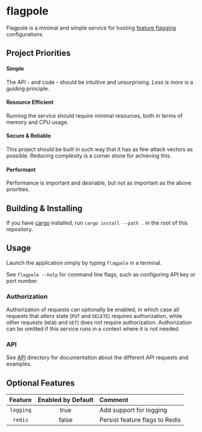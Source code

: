 # flagpole
Flagpole is a minimal and simple service for hosting [feature flagging](https://featureflags.io/feature-flag-introduction) configurations.

## Project Priorities
#### Simple
The API - and code - should be intuitive and unsurprising. _Less is more_ is a guiding principle.

#### Resource Efficient
Running the service should require minimal resources, both in terms of memory and CPU usage.

#### Secure & Reliable
This project should be built in such way that it has as few attack vectors as possible. Reducing complexity is a corner stone for achieving this.

#### Performant
Performance is important and desirable, but not as important as the above priorities.

## Building & Installing
If you have [cargo](https://doc.rust-lang.org/cargo) installed, run `cargo install --path .` in the root of this repository.

## Usage
Launch the application simply by typing `flagpole` in a terminal.

See `flagpole --help` for command line flags, such as configuring API key or port number.

### Authorization
Authorization of requests can optionally be enabled, in which case all requests that _alters_ state (`PUT` and `DELETE`) requires authorization,
while other requests (`HEAD` and `GET`) does not require authorization. Authorization can be omitted if this service runs in a context where it
is not needed.

### API
See [API](API/) directory for documentation about the different API requests and examples.

## Optional Features
| Feature   | Enabled by Default | Comment |
| :-------: | :---------------:  | :------ |   
| `logging` | true               | Add support for logging |
| `redis`   | false              | Persist feature flags to Redis |
